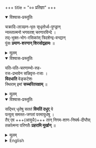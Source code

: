 +++
title = "०० प्रतिज्ञा"
+++


<details open><summary>विश्वास-प्रस्तुतिः</summary>

चक्रादि-लाञ्छन-भृतः सृधृतोर्ध्व-पुण्ड्रान्  
न्यस्तात्मनो भगवतश् चरणारविन्दे ।  
तद्-भुक्त-भोग-रसिकांस् त्रिदशेन्द्र-वन्द्यान्  
पुंसः **प्रमाण-शरणान् शिरसोद्वहामः** ॥
</details>

<details><summary>मूलम्</summary>

चक्रादिलाञ्छनभृतः सृधृतोर्ध्वपुण्ड्रान् न्यस्तात्मनो भगवतश्चरणारविन्दे ।  
तद्भुक्तभोगरसिकांस्त्रिदशेन्द्रवन्द्यान् पुंसः प्रमाणशरणान् शिरसोद्वहामः ॥
</details>


<details open><summary>विश्वास-प्रस्तुतिः</summary>

यति-पति-चरणाम्भो-रुह-  
रजः-प्रभावेन सन्निवृत्त-रजाः ।  
**विदधाति** वेङ्कटेशः  
स्थिराम् इमां **सच्चरितरक्षाम्** ॥
</details>

<details><summary>मूलम्</summary>

यतिपतिचरणाम्भोरुहरजःप्रभावेन सन्निवृत्तरजाः ।  
विदधाति वेङ्कटेशः स्थिरामिमां सच्चरितरक्षाम् ॥
</details>


<details open><summary>विश्वास-प्रस्तुतिः</summary>

सद्भिर् धृतेषु सततं **विमतिं दधुर्** ये  
पत्युस् समस्त-जगतां परमायुधेषु ।  
तैर् एव +++(आयुधैः)+++ तान् निगम-शाण-निघर्ष-दीप्तैस्  
तर्कात्मना परिणतैः **प्रहरामि मूर्खान्** ॥
</details>

<details><summary>मूलम्</summary>

सद्भिर्धृतेषु सततं विमतिं दधुर्ये पत्युस्समस्तजगतां परमायुधेषु ।  
तैरेव तान्निगमशाणनिघर्षदीप्तैस्तर्कात्मना परिणतैः प्रहरामि मूर्खान् ॥
</details>

<details><summary>English</summary>

Those who keep bearing ill-will towards the supreme weapons of the lord of all worlds which are worn by the goodly,  
by those only, blazing due to abrasion on the veda-stone and turned into logical arguments, will I strike those fools.
</details>


